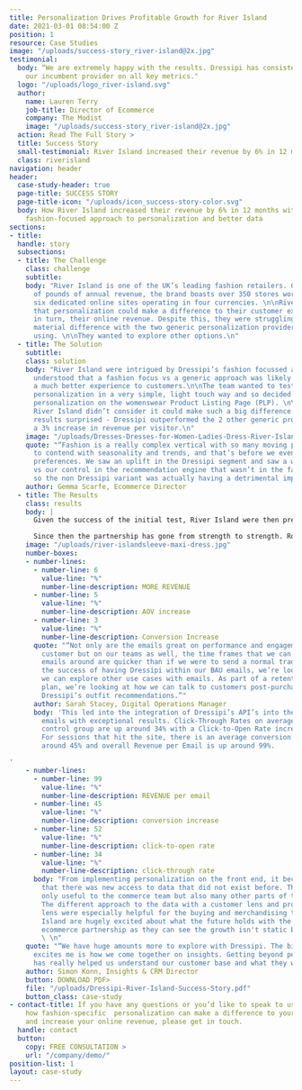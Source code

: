 ```yaml
---
title: Personalization Drives Profitable Growth for River Island
date: 2021-03-01 08:54:00 Z
position: 1
resource: Case Studies
image: "/uploads/success-story_river-island@2x.jpg"
testimonial:
  body: “We are extremely happy with the results. Dressipi has consistently outperformed
    our incumbent provider on all key metrics."
  logo: "/uploads/logo_river-island.svg"
  author:
    name: Lauren Terry
    job-title: Director of Ecommerce
    company: The Modist
    image: "/uploads/success-story_river-island@2x.jpg"
  action: Read The Full Story >
  title: Success Story
  small-testimonial: River Island increased their revenue by 6% in 12 months
  class: riverisland
navigation: header
header:
  case-study-header: true
  page-title: SUCCESS STORY
  page-title-icon: "/uploads/icon_success-story-color.svg"
  body: How River Island increased their revenue by 6% in 12 months with Dressipi’s
    fashion-focused approach to personalization and better data
sections:
- title: 
  handle: story
  subsections:
  - title: The Challenge
    class: challenge
    subtitle: 
    body: "River Island is one of the UK’s leading fashion retailers. Generating millions
      of pounds of annual revenue, the brand boasts over 350 stores worldwide and
      six dedicated online sites operating in four currencies. \n\nRiver Island believed
      that personalization could make a difference to their customer experiences and
      in turn, their online revenue. Despite this, they were struggling to see any
      material difference with the two generic personalization providers they were
      using. \n\nThey wanted to explore other options.\n"
  - title: The Solution
    subtitle: 
    class: solution
    body: "River Island were intrigued by Dressipi’s fashion focussed approach and
      understood that a fashion focus vs a generic approach was likely to provide
      a much better experience to customers.\n\nThe team wanted to test Dressipi’s
      personalization in a very simple, light touch way and so decided to start with
      personalization on the womenswear Product Listing Page (PLP). \n\nThe team at
      River Island didn’t consider it could make such a big difference. The initial
      results surprised - Dressipi outperformed the 2 other generic providers with
      a 3% increase in revenue per visitor.\n"
    image: "/uploads/Dresses-Dresses-for-Women-Ladies-Dress-River-Island.jpg"
    quote: "“Fashion is a really complex vertical with so many moving parts. We have
      to contend with seasonality and trends, and that’s before we even layer on personal
      preferences. We saw an uplift in the Dressipi segment and saw a worse performance
      vs our control in the recommendation engine that wasn’t in the fashion vertical,
      so the non Dressipi variant was actually having a detrimental impact on performance”"
    author: Gemma Scarfe, Ecommerce Director
  - title: The Results
    class: results
    body: |
      Given the success of the initial test, River Island were then prepared to extend personalization to all parts of the customer journey and expand across their menswear and kidswear categories.

      Since then the partnership has gone from strength to strength. Rolling out personalized outfits and similar items on the Product Description Page and PLP saw results get better and better increasing revenue from the initial 3% to 6% in just 12 months, increasing AOV by 5% and increasing conversion by 3%.
    image: "/uploads/river-islandsleeve-maxi-dress.jpg"
    number-boxes:
    - number-lines:
      - number-line: 6
        value-line: "%"
        number-line-description: MORE REVENUE
      - number-line: 5
        value-line: "%"
        number-line-description: AOV increase
      - number-line: 3
        value-line: "%"
        number-line-description: Conversion Increase
      quote: "“Not only are the emails great on performance and engagement on the
        customer but on our teams as well, the time frames that we can turn these
        emails around are quicker than if we were to send a normal trade email. After
        the success of having Dressipi within our BAU emails, we’re looking at ways
        we can explore other use cases with emails. As part of a retention and acquisition
        plan, we’re looking at how we can talk to customers post-purchase by using
        Dressipi’s outfit recommendations.”"
      author: Sarah Stacey, Digital Operations Manager
      body: 'This led into the integration of Dressipi’s API’s into the River Island
        emails with exceptional results. Click-Through Rates on average against the
        control group are up around 34% with a Click-to-Open Rate increase of 52%.
        For sessions that hit the site, there is an average conversion increase of
        around 45% and overall Revenue per Email is up around 99%.

'
    - number-lines:
      - number-line: 99
        value-line: "%"
        number-line-description: REVENUE per email
      - number-line: 45
        value-line: "%"
        number-line-description: conversion increase
      - number-line: 52
        value-line: "%"
        number-line-description: click-to-open rate
      - number-line: 34
        value-line: "%"
        number-line-description: click-through rate
      body: "From implementing personalization on the front end, it became apparent
        that there was new access to data that did not exist before. This was not
        only useful to the commerce team but also many other parts of the business.
        The different approach to the data with a customer lens and product specific
        lens were especially helpful for the buying and merchandising teams.\n\nRiver
        Island are hugely excited about what the future holds with the full Dressipi
        ecommerce partnership as they can see the growth isn't static but exponential.
        \ \n"
    quote: "“We have huge amounts more to explore with Dressipi. The bit that really
      excites me is how we come together on insights. Getting beyond personalization
      has really helped us understand our customer base and what they want and need.”"
    author: Simon Konn, Insights & CRM Director
    button: DOWNLOAD PDF>
    file: "/uploads/Dressipi-River-Island-Success-Story.pdf"
    button_class: case-study
- contact-title: If you have any questions or you’d like to speak to us directly about
    how fashion-specific  personalization can make a difference to your customer experience
    and increase your online revenue, please get in touch.
  handle: contact
  button:
    copy: FREE CONSULTATION >
    url: "/company/demo/"
position-list: 1
layout: case-study
---
```


